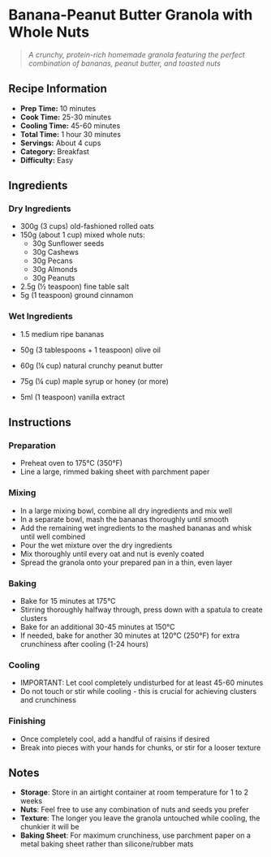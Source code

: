 # Banana-Peanut Butter Granola with Whole Nuts

> *A crunchy, protein-rich homemade granola featuring the perfect combination of bananas, peanut butter, and toasted nuts*

## Recipe Information

- **Prep Time:** 10 minutes
- **Cook Time:** 25-30 minutes
- **Cooling Time:** 45-60 minutes
- **Total Time:** 1 hour 30 minutes
- **Servings:** About 4 cups
- **Category:** Breakfast
- **Difficulty:** Easy

## Ingredients

### Dry Ingredients

- 300g (3 cups) old-fashioned rolled oats
- 150g (about 1 cup) mixed whole nuts:
    - 30g Sunflower seeds
    - 30g Cashews
    - 30g Pecans
    - 30g Almonds
    - 30g Peanuts
- 2.5g (½ teaspoon) fine table salt
- 5g (1 teaspoon) ground cinnamon

### Wet Ingredients

- 1.5 medium ripe bananas
- 50g (3 tablespoons + 1 teaspoon) olive oil
- 60g (¼ cup) natural crunchy peanut butter
- 75g (¼ cup) maple syrup or honey (or more)

- 5ml (1 teaspoon) vanilla extract

## Instructions

### Preparation

- Preheat oven to 175°C (350°F)
- Line a large, rimmed baking sheet with parchment paper

### Mixing

- In a large mixing bowl, combine all dry ingredients and mix well
- In a separate bowl, mash the bananas thoroughly until smooth
- Add the remaining wet ingredients to the mashed bananas and whisk until well combined
- Pour the wet mixture over the dry ingredients
- Mix thoroughly until every oat and nut is evenly coated
- Spread the granola onto your prepared pan in a thin, even layer

### Baking

- Bake for 15 minutes at 175°C
- Stirring thoroughly halfway through, press down with a spatula to create clusters
- Bake for an additional 30-45 minutes at 150°C
- If needed, bake for another 30 minutes at 120°C (250°F) for extra crunchiness after cooling (1-24 hours)

### Cooling

- IMPORTANT: Let cool completely undisturbed for at least 45-60 minutes
- Do not touch or stir while cooling - this is crucial for achieving clusters and crunchiness

### Finishing

- Once completely cool, add a handful of raisins if desired
- Break into pieces with your hands for chunks, or stir for a looser texture

## Notes

- **Storage**: Store in an airtight container at room temperature for 1 to 2 weeks
- **Nuts**: Feel free to use any combination of nuts and seeds you prefer
- **Texture**: The longer you leave the granola untouched while cooling, the chunkier it will be
- **Baking Sheet**: For maximum crunchiness, use parchment paper on a metal baking sheet rather than silicone/rubber mats
